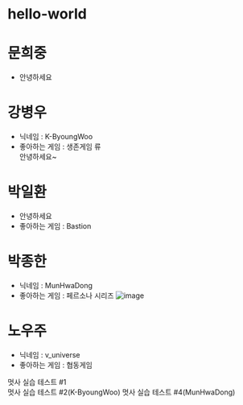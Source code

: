 # hello-world

# 문희중
- 안녕하세요   
   
# 강병우   
* 닉네임 : K-ByoungWoo   
* 좋아하는 게임 : 생존게임 류   
    안녕하세요~   

# 박일환
* 안녕하세요
* 좋아하는 게임 : Bastion

   
# 박종한
+ 닉네임 : MunHwaDong
+ 좋아하는 게임 : 페르소나 시리즈
![image](https://media-cldnry.s-nbcnews.com/image/upload/rockcms/2022-01/210602-doge-meme-nft-mb-1715-8afb7e.jpg)

# 노우주
* 닉네임 : v_universe
* 좋아하는 게임 : 협동게임

멋사 실습 테스트 #1   
멋사 실습 테스트 #2(K-ByoungWoo)
멋사 실습 테스트 #4(MunHwaDong)


